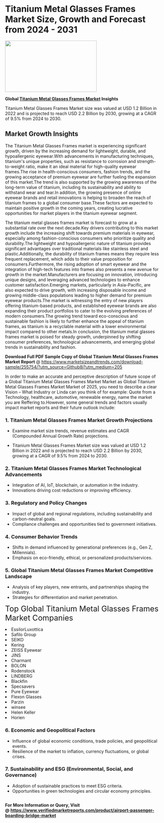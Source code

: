 <H1>Titanium Metal Glasses Frames Market Size, Growth and Forecast from 2024 - 2031</H1><img class="aligncenter size-medium wp-image-584254" src="https://thirdeyenews.in/wp-content/uploads/2024/09/Global-Market-Research-300x168.jpeg" alt="" width="300" height="168" /><p><strong>Global&nbsp;<a href="https://www.marketsizeandtrends.com/download-sample/255754/?utm_source=Github8j?utm_medium=205">Titanium Metal Glasses Frames Market</a> Insights</strong></p><p>Titanium Metal Glasses Frames Market size was valued at USD 1.2 Billion in 2022 and is projected to reach USD 2.2 Billion by 2030, growing at a CAGR of 9.5% from 2024 to 2030.</p><p><h2>Market Growth Insights</h2> <p>The Titanium Metal Glasses Frames market is experiencing significant growth, driven by the increasing demand for lightweight, durable, and hypoallergenic eyewear.With advancements in manufacturing techniques, titanium's unique properties, such as resistance to corrosion and strength-to-weight ratio, make it an ideal material for high-quality eyewear frames.The rise in health-conscious consumers, fashion trends, and the growing acceptance of premium eyewear are further fueling the expansion of this market.The trend is also supported by the growing awareness of the long-term value of titanium, including its sustainability and ability to withstand wear and tear.In addition, the growing presence of online eyewear brands and retail innovations is helping to broaden the reach of titanium frames to a global consumer base.These factors are expected to maintain positive growth in the coming years, creating lucrative opportunities for market players in the titanium eyewear segment.</p> <p>The titanium metal glasses frames market is forecast to grow at a substantial rate over the next decade.Key drivers contributing to this market growth include the increasing shift towards premium materials in eyewear, especially among fashion-conscious consumers who prioritize quality and durability.The lightweight and hypoallergenic nature of titanium provides significant advantages over traditional materials like stainless steel and plastic.Additionally, the durability of titanium frames means they require less frequent replacement, which adds to their value proposition for consumers.Furthermore, the rising adoption of smart eyewear and the integration of high-tech features into frames also presents a new avenue for growth in the market.Manufacturers are focusing on innovation, introducing unique designs, and leveraging advanced technologies to enhance customer satisfaction.Emerging markets, particularly in Asia-Pacific, are also expected to drive growth, with increasing disposable income and growing middle-class populations leading to higher demand for premium eyewear products.The market is witnessing the entry of new players offering titanium-based products, and established eyewear brands are also expanding their product portfolios to cater to the evolving preferences of modern consumers.The growing trend toward eco-conscious and sustainable fashion is likely to further enhance the appeal of titanium frames, as titanium is a recyclable material with a lower environmental impact compared to other metals.In conclusion, the titanium metal glasses frames market is poised for steady growth, underpinned by shifting consumer preferences, technological advancements, and emerging global trends in sustainability and fashion.<p><span class=""><strong>Download Full PDF Sample Copy of Global Titanium Metal Glasses Frames Market Report</strong> @ <a href="https://www.marketsizeandtrends.com/download-sample/255754/?utm_source=Github8j?utm_medium=205" target="_blank">https://www.marketsizeandtrends.com/download-sample/255754/?utm_source=Github8j?utm_medium=205</a></span></p><p>In order to make an accurate and perceptive description of future scope of a Global&nbsp;Titanium Metal Glasses Frames Market Market as Global&nbsp;Titanium Metal Glasses Frames Market Market of 2025, you need to describe a clear Vision &ndash; What Industry or Linda can you think of for example: Quote from a Technology, healthcare, automotive, renewable energy, name the market you are Reffering to.However, some general trends and factors usually impact market reports and their future outlook include:</p><h3>1.&nbsp;<strong>Titanium Metal Glasses Frames Market Growth Projections</strong></h3><ul><li>Examine market size trends, revenue estimates and CAGR (Compounded Annual Growth Rate) projections.</li><li><p>Titanium Metal Glasses Frames Market size was valued at USD 1.2 Billion in 2022 and is projected to reach USD 2.2 Billion by 2030, growing at a CAGR of 9.5% from 2024 to 2030.</p></li></ul><h3>2.&nbsp;<strong>Titanium Metal Glasses Frames Market Technological Advancements</strong></h3><ul><li>Integration of AI, IoT, blockchain, or automation in the industry.</li><li>Innovations driving cost reductions or improving efficiency.</li></ul><h3>3.&nbsp;<strong>Regulatory and Policy Changes</strong></h3><ul><li>Impact of global and regional regulations, including sustainability and carbon-neutral goals.</li><li>Compliance challenges and opportunities tied to government initiatives.</li></ul><h3>4.&nbsp;<strong>Consumer Behavior Trends</strong></h3><ul><li>Shifts in demand influenced by generational preferences (e.g., Gen Z, Millennials).</li><li>Emphasis on eco-friendly, ethical, or personalized products/services.</li></ul><h3>5.&nbsp;<strong>Global Titanium Metal Glasses Frames Market Competitive Landscape</strong></h3><ul><li>Analysis of key players, new entrants, and partnerships shaping the industry.</li><li>Strategies for differentiation and market penetration.</li></ul><p data-pm-slice="1 1 []"><span style="color: inherit; font-family: inherit; font-size: 25px;">Top Global Titanium Metal Glasses Frames Market Companies</span></p><div class="" data-test-id=""><p><li>EssilorLuxottica</li><li> Safilo Group</li><li> SEIKO</li><li> Kering</li><li> ZEISS Eyewear</li><li> JINS</li><li> Charmant</li><li> BOLON</li><li> Rodenstock</li><li> LINDBERG</li><li> Blackfin</li><li> Specsavers</li><li> Pure Eyewear</li><li> Flexon Glasses</li><li> Parzin</li><li> winsee</li><li> Helen Keller</li><li> Horien</li></p></div><h3>6.&nbsp;<strong>Economic and Geopolitical Factors</strong></h3><ul><li>Influence of global economic conditions, trade policies, and geopolitical events.</li><li>Resilience of the market to inflation, currency fluctuations, or global crises.</li></ul><h3>7.&nbsp;<strong>Sustainability and ESG (Environmental, Social, and Governance)</strong></h3><ul><li>Adoption of sustainable practices to meet ESG criteria.</li><li>Opportunities in green technologies and circular economy principles.</li></ul><h2><strong style="font-size: 14px;">For More Information or Query, Visit @&nbsp;</strong><a style="background-color: #ffffff; font-size: 14px;" href="https://www.marketsizeandtrends.com/report/titanium-metal-glasses-frames-market/" target="_blank">https://www.verifiedmarketreports.com/product/airport-passenger-boarding-bridge-market</a></h2>